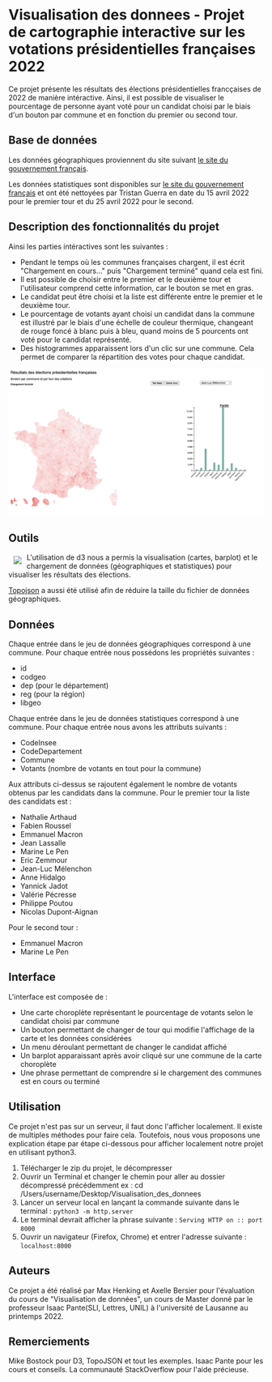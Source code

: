 # Visualisation des donnees - Projet de cartographie interactive sur les votations présidentielles françaises 2022

Ce projet présente les résultats des élections présidentielles francçaises de 2022 de manière intéractive. Ainsi, il est possible de visualiser le pourcentage de personne ayant voté pour un candidat choisi par le biais d'un bouton par commune et en fonction du premier ou second tour.

## Base de données
Les données géographiques proviennent du site suivant [le site du gouvernement français](https://www.data.gouv.fr/fr/).

Les données statistiques sont disponibles sur [le site du gouvernement français](https://www.data.gouv.fr/fr/) et ont été nettoyées par Tristan Guerra en date du 15 avril 2022 pour le premier tour et du 25 avril 2022 pour le second. 

## Description des fonctionnalités du projet 
Ainsi les parties intéractives sont les suivantes : 
- Pendant le temps où les communes françaises chargent, il est écrit "Chargement en cours..." puis "Chargement terminé" quand cela est fini. 
- Il est possible de choisir entre le premier et le deuxième tour et l'utilisateur comprend cette information, car le bouton se met en gras. 
- Le candidat peut être choisi et la liste est différente entre le premier et le deuxième tour. 
- Le pourcentage de votants ayant choisi un candidat dans la commune est illustré par le biais d'une échelle de couleur thermique, changeant de rouge foncé à blanc puis à bleu, quand moins de 5 pourcents ont voté pour le candidat représenté.
- Des histogrammes apparaissent lors d'un clic sur une commune. Cela permet de comparer la répartition des votes pour chaque candidat.

![](img/illustration.png)

## Outils
<a href="https://d3js.org"><img src="https://d3js.org/logo.svg" align="left" hspace="10" vspace="6"></a>

L'utilisation de d3 nous a permis la visualisation (cartes, barplot) et le chargement de données (géographiques et statistiques) pour visualiser les résultats des élections. 

[Topojson](https://github.com/topojson/topojson) a aussi été utilisé afin de réduire la taille du fichier de données géographiques. 

## Données
Chaque entrée dans le jeu de données géographiques correspond à une commune. Pour chaque entrée nous possédons les propriétés suivantes :
- id
- codgeo
- dep (pour le département)
- reg (pour la région)
- libgeo

 Chaque entrée dans le jeu de données statistiques correspond à une commune. Pour chaque entrée nous avons les attributs suivants :
- CodeInsee
- CodeDepartement
- Commune
- Votants (nombre de votants en tout pour la commune)

Aux attributs ci-dessus se rajoutent également le nombre de votants obtenus par les candidats dans la commune. Pour le premier tour la liste des candidats est :
- Nathalie Arthaud
- Fabien Roussel
- Emmanuel Macron
- Jean Lassalle
- Marine Le Pen
- Eric Zemmour
- Jean-Luc Mélenchon
- Anne Hidalgo
- Yannick Jadot
- Valérie Pécresse
- Philippe Poutou
- Nicolas Dupont-Aignan

Pour le second tour :
- Emmanuel Macron
- Marine Le Pen

## Interface
L'interface est composée de :
- Une carte choroplète représentant le pourcentage de votants selon le candidat choisi par commune
- Un bouton permettant de changer de tour qui modifie l'affichage de la carte et les données considérées
- Un menu déroulant permettant de changer le candidat affiché
- Un barplot apparaissant après avoir cliqué sur une commune de la carte choroplète
- Une phrase permettant de comprendre si le chargement des communes est en cours ou terminé

## Utilisation
Ce projet n'est pas sur un serveur, il faut donc l'afficher localement. Il existe de multiples méthodes pour faire cela. Toutefois, nous vous proposons une explication étape par étape ci-dessous pour afficher localement notre projet en utilisant python3.
1. Télécharger le zip du projet, le décompresser
2. Ouvrir un Terminal et changer le chemin pour aller au dossier décompressé précédemment
ex : cd /Users/username/Desktop/Visualisation_des_donnees
3. Lancer un serveur local en lançant la commande suivante dans le terminal : `python3 -m http.server`
4. Le terminal devrait afficher la phrase suivante : `Serving HTTP on :: port 8000`
5. Ouvrir un navigateur (Firefox, Chrome) et entrer l'adresse suivante : `localhost:8000`

## Auteurs
Ce projet a été réalisé par Max Henking et Axelle Bersier pour l'évaluation du cours de "Visualisation de données", un cours de Master donné par le professeur Isaac Pante(SLI, Lettres, UNIL) à l'université de Lausanne au printemps 2022.

## Remerciements
Mike Bostock pour D3, TopoJSON et tout les exemples.
Isaac Pante pour les cours et conseils.
La communauté StackOverflow pour l'aide précieuse.
